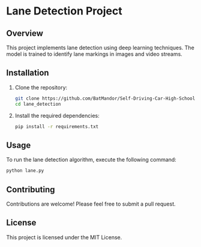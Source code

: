 # Lane Detection Project

## Overview
This project implements lane detection using deep learning techniques. The model is trained to identify lane markings in images and video streams.

## Installation
1. Clone the repository:
   ```bash
   git clone https://github.com/BatMandor/Self-Driving-Car-High-School-Project.git
   cd lane_detection
   ```

2. Install the required dependencies:
   ```bash
   pip install -r requirements.txt
   ```

## Usage
To run the lane detection algorithm, execute the following command:
```bash
python lane.py
```

## Contributing
Contributions are welcome! Please feel free to submit a pull request.

## License
This project is licensed under the MIT License.
